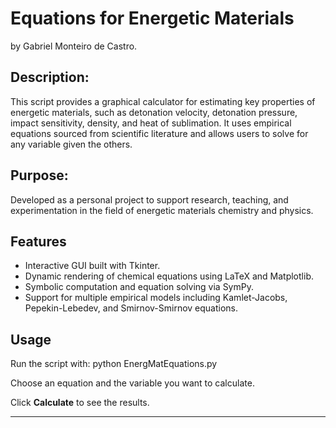 # Equations for Energetic Materials

by Gabriel Monteiro de Castro.

## Description:
This script provides a graphical calculator for estimating key properties of energetic materials, such as detonation velocity, detonation pressure, impact sensitivity, density, and heat of sublimation. It uses empirical equations sourced from scientific literature and allows users to solve for any variable given the others.

## Purpose:
Developed as a personal project to support research, teaching, and experimentation in the field of energetic materials chemistry and physics.

## Features
- Interactive GUI built with Tkinter.
- Dynamic rendering of chemical equations using LaTeX and Matplotlib.
- Symbolic computation and equation solving via SymPy.
- Support for multiple empirical models including Kamlet-Jacobs, Pepekin-Lebedev, and Smirnov-Smirnov equations.

## Usage
Run the script with: python EnergMatEquations.py

Choose an equation and the variable you want to calculate.

Click **Calculate** to see the results.

---
